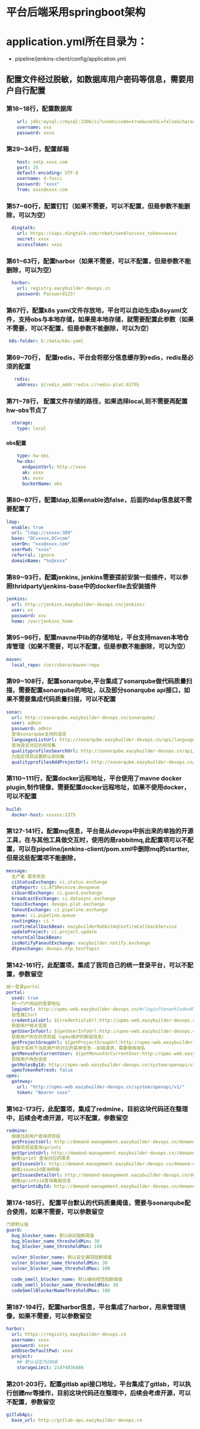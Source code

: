 #  平台后端采用springboot架构
#   application.yml所在目录为：
- pipeline/jenkins-client/config/application.yml

## 配置文件经过脱敏，如数据库用户密码等信息，需要用户自行配置

### 第16~18行，配置数据库
```yaml
    url: jdbc:mysql://mysql:3306/ci?useUnicode=true&useSSL=false&characterEncoding=utf-8
    username: xxx
    password: xxxx
```	
### 第29~34行，配置邮箱
```yaml
    host: smtp.xxxx.com
    port: 25
    default-encoding: UTF-8
    username: d-fesci
    password: "xxxx"
    from: xxxx@xxxx.com
```
### 第57~60行，配置钉钉（如果不需要，可以不配置，但是参数不能删除，可以为空）	
```yaml
  dingtalk:
    url: https://oapi.dingtalk.com/robot/send?access_token=xxxxx
    secret: xxxx
    accessToken: xxxx
```	
### 第61~63行，配置harbor（如果不需要，可以不配置，但是参数不能删除，可以为空）
```yaml
  harbor:
    url: registry.eazybuilder-devops.cn
    password: Password123!	
```	
	
### 第67行，配置k8s yaml文件存放地，平台可以自动生成k8syaml文件，支持obs与本地存储，如果是本地存储，就需要配置此参数（如果不需要，可以不配置，但是参数不能删除，可以为空）
```yaml
 k8s-folder: D:/data/k8s-yaml
```

### 第69~70行， 配置redis，平台会将部分信息缓存到redis，redis是必须的配置
```yaml
   redis:
    address: ${redis_addr:redis://redis-plat:6379}
```	
### 第71~78行， 配置文件存储的路径，如果选择local,则不需要再配置hw-obs节点了
```yaml
  storage:
    type: local
```	
#### obs配置	
```yaml
    type: hw-obs
    hw-obs:
      endpointUrl: http://xxxx
      ak: xxxx
      sk: xxxx
      bucketName: obs	
```
### 第80~87行，配置ldap,如果enable选false，后面的ldap信息就不需要配置了
```yaml
ldap:
  enable: true
  url: "ldap://xxxxx:389"
  base: "DC=xxxx,DC=com"
  userDn: "xxx@xxxx.com"
  userPwd: "xxxx"
  referral: ignore
  domainName: "%s@xxxx"
```  
  
### 第89~93行，配置jenkins,  jenkins需要提前安装一些插件，可以参照thridparty\jenkins-base中的dockerfile去安装插件
```yaml
jenkins:
  url: http://jenkins.eazybuilder-devops.cn/jenkins/
  user: xx
  password: xxx
  home: /var/jenkins_home  
```
### 第95~96行，配置mavne中lib的存储地址，平台支持maven本地仓库管理（如果不需要，可以不配置，但是参数不能删除，可以为空）  
```yaml
maven:
  local_repo: /usr/share/maven-repo  
```  
### 第99~108行，配置sonarqube,平台集成了sonarqube做代码质量扫描，需要配置sonarqube的地址，以及部分sonarqube api接口，如果不需要集成代码质量扫描，可以不配置  
```yaml
sonar:
  url: http://sonarqube.eazybuilder-devops.cn/sonarqube/
  user: admin
  password: admin
  查询sonarqube支持的语言
  languagesListUrl: http://sonarqube.eazybuilder-devops.cn/api/languages/list
  查询语言对应的规则集
  qualityprofilesSearchUrl: http://sonarqube.eazybuilder-devops.cn/api/qualityprofiles/search
  为指定项目设置默认规则集
  qualityprofilesAddProjectUrl: http://sonarqube.eazybuilder-devops.cn/api/qualityprofiles/add_project  
```  
### 第110~111行，配置docker远程地址，平台使用了mavne docker plugin,制作镜像，需要配置docker远程地址，如果不使用docker，可以不配置
```yaml
build:
  docker-host: xxxxxx:2375  
```
### 第127-141行，配置mq信息，平台是从devops中拆出来的单独的开源工具，在与其他工具做交互时，使用的是rabbitmq,此配置项可以不配置，可以在pipeline/jenkins-client/pom.xml中删除mq的startter,但是这些配置项不能删除，  
```yaml
message:
  生产者 需求状态
  ciStatusExchange: ci.status.exchange
  dtpReport: ci.ATSReceive.devqueue
  ciGuardExchange: ci.guard.exchange
  broadcastExchange: ci.datasync.exchange
  topicExchange: devops.plat.exchange
  fanoutExchange: ci.pipeline.exchange
  queue: ci.pipeline.queue
  routingKey: ci.*
  confirmCallbackBean: eazybuilderRabbitmqConfirmCallbackService
  updateProject: ci.project.update
  returnCallbackBean:
  issNotifyFanoutExchange: eazybuilder.notify.exchange
  dtpexchange: devops.dtp.testTopic
```
### 第142-161行，此配置项，集成了我司自己的统一登录平台，可以不配置，参数留空
```yaml
统一登录portal
portal:
  used: true
  统一门户网站的登录地址
  loginUrl: http://upms-web.eazybuilder-devops.cn/#/login?tenantCode=MTAxNzgxNTE2MzIwNzY4
  验签接口url
  credentialsUrl: ${credentialsUrl:http://upms-web.eazybuilder-devops.cn/system/cookie}
  获取用户相关信息
  getUserInfoUrl: ${getUserInfoUrl:http://upms-web.eazybuilder-devops.cn/system/user/getInfo}
  获取用户所在的项目组（upms维护的群组信息）
  getProjectGroupUrl: ${getProjectGroupUrl:http://upms-web.eazybuilder-devops.cn/system/group/user/list/user}
  获取子系统下当前用户所对应的菜单信息--前端请求，需要使用域名
  getMenusForCurrentUser: ${getMenusForCurrentUser:http://upms-web.eazybuilder-devops.cn/system/resource/resourceWithMenu}
  获取用户角色信息
  getRolesById: http://upms-web.eazybuilder-devops.cn/system/openapi/v1/role/list
  upmsTokenRefresh: false  
upms:
  gateway:
    url: "http://upms-web.eazybuilder-devops.cn/system/openapi/v1/"
    token: "Bearer xxxx"  
``` 
### 第162-173行，此配置项，集成了redmine，目前这块代码还在整理中，后续会考虑开源，可以不配置，参数留空
```yaml
redmine:
  根据当前用户查询项目组
  getProjectsUrl: http://demand-management.eazybuilder-devops.cn/demand-management/project/getProjectsByUserName
  根据项目组查询sprints
  getSprintsUrl: http://demand-management.eazybuilder-devops.cn//demand-management/api/sprints/getSprintsByProjectId
  根据sprint 查询对应的需求
  getIssuesUrl: http://demand-management.eazybuilder-devops.cn/demand-management/api/issuesTable/getIssuesBySprintId
  根据issuesId查询明细
  getIssuesDetailUrl: http://demand-management.eazybuilder-devops.cn/demand-management/api/issuesTable/getIssueById
  根据sprintsid查询看板信息
  getSprintsById: http://demand-management.eazybuilder-devops.cn/demand-management/api/sprints/ 
  ```
 
### 第174-185行， 配置平台默认的代码质量阈值，需要与sonarqube配合使用，如果不需要，可以参数留空
```yaml
门禁默认值
guard:
  bug_blocker_name: 默认BUG阻断阈值
  bug_blocker_name_thresholdMin: 30
  bug_blocker_name_thresholdMax: 100

  vulner_blocker_name: 默认安全漏洞阻断阈值
  vulner_blocker_name_thresholdMin: 30
  vulner_blocker_name_thresholdMax: 100

  code_smell_blocker_name: 默认编码规范阻断阈值
  code_smell_blocker_name_thresholdMin: 30
  codeSmellBlockerNameThresholdMax: 100 
```  
  
### 第187-194行，配置harbor信息，平台集成了harbor，用来管理镜像，如果不需要，可以参数留空
```yaml
harbor:
  url: https://registry.eazybuilder-devops.cn
  username: xxxx
  password: xxxx
  addUserDefaultPwd: xxxx
  project:
    ## 默认设定为20GB
    storageLimit: 21474836480  
```

### 第201-203行，配置gitlab api接口地址，平台集成了gitlab，可以执行创建mr等操作，目前这块代码还在整理中，后续会考虑开源，可以不配置，参数留空
```yaml
gitlabApi:
  base_url: http://gitlab-api.eazybuilder-devops.cn	
  ```
